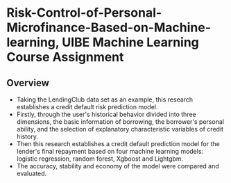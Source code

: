 # Risk-Control-of-Personal-Microfinance-Based-on-Machine-learning, UIBE Machine Learning Course Assignment
## Overview
- Taking the LendingClub data set as an example, this research establishes a credit default risk prediction model.
- Firstly, through the user's historical behavior divided into three dimensions, the basic information of borrowing, the borrower's personal ability, and the selection of explanatory characteristic variables of credit history. 
- Then this research establishes a credit default prediction model for the lender's final repayment based on four machine learning models: logistic regression, random forest, Xgboost and Lightgbm. 
- The accuracy, stability and economy of the model were compared and evaluated.
